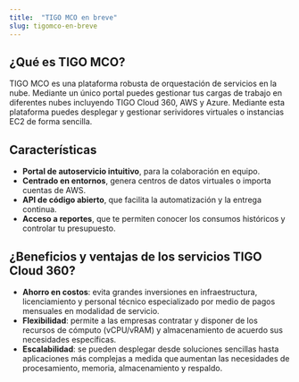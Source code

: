 ```yaml
---
title:  "TIGO MCO en breve"
slug: tigomco-en-breve
---
```


## ¿Qué es TIGO MCO?

TIGO MCO es una plataforma robusta de orquestación de servicios en la nube. Mediante un único portal puedes gestionar tus cargas de trabajo en diferentes nubes incluyendo TIGO Cloud 360, AWS y Azure. Mediante esta plataforma puedes desplegar y gestionar serividores virtuales o instancias EC2 de forma sencilla.

## Características

- **Portal de autoservicio intuitivo**, para la colaboración en equipo.
- **Centrado en entornos**, genera centros de datos virtuales o importa cuentas de AWS.
- **API de código abierto**, que facilita la automatización y la entrega continua.
- **Acceso a reportes**, que te permiten conocer los consumos históricos y controlar tu presupuesto.

## ¿Beneficios y ventajas de los servicios TIGO Cloud 360?

- **Ahorro en costos**: evita grandes inversiones en infraestructura, licenciamiento y personal técnico especializado por medio de pagos mensuales en modalidad de servicio.
- **Flexibilidad**: permite a las empresas contratar y disponer de los recursos de cómputo (vCPU/vRAM) y almacenamiento de acuerdo sus necesidades específicas.
- **Escalabilidad**: se pueden desplegar desde soluciones sencillas hasta aplicaciones más complejas a medida que aumentan las necesidades de procesamiento, memoria, almacenamiento y respaldo.
